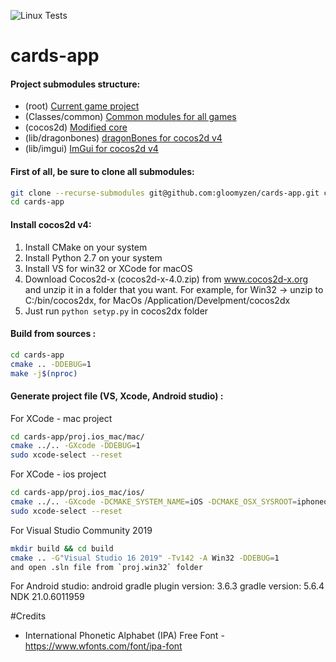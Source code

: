 ![Linux Tests](https://github.com/gloomyzen/cards-app/workflows/Linux%20Tests/badge.svg?branch=master)
# cards-app

#### Project submodules structure:

- (root) [Current game project](https://github.com/gloomyzen/cards-app)
- (Classes/common) [Common modules for all games](https://github.com/gloomyzen/cocos2d-common)
- (cocos2d) [Modified core](https://github.com/gloomyzen/cocos2d)
- (lib/dragonbones) [dragonBones for cocos2d v4](https://github.com/gloomyzen/cocos2d-dragonbones)
- (lib/imgui) [ImGui for cocos2d v4](https://github.com/gloomyzen/cocos2d-x-imgui)

#### First of all, be sure to clone all submodules:
```bash
git clone --recurse-submodules git@github.com:gloomyzen/cards-app.git cards-app 
cd cards-app
```

#### Install cocos2d v4:
1. Install CMake on your system
2. Install Python 2.7 on your system
2. Install VS for win32 or XCode for macOS
3. Download Cocos2d-x (cocos2d-x-4.0.zip) from www.cocos2d-x.org and unzip it in a folder that you want.
For example, for Win32 -> unzip to C:/bin/cocos2dx, for MacOs /Application/Develpment/cocos2dx
4. Just run `python setyp.py` in cocos2dx folder

#### Build from sources :
```bash
cd cards-app
cmake .. -DDEBUG=1
make -j$(nproc)
```

#### Generate project file (VS, Xcode, Android studio) :

For XCode - mac project
```bash
cd cards-app/proj.ios_mac/mac/
cmake ../.. -GXcode -DDEBUG=1
sudo xcode-select --reset
```

For XCode - ios project
```bash
cd cards-app/proj.ios_mac/ios/
cmake ../.. -GXcode -DCMAKE_SYSTEM_NAME=iOS -DCMAKE_OSX_SYSROOT=iphoneos
sudo xcode-select --reset
```

For Visual Studio Community 2019
```bash
mkdir build && cd build
cmake .. -G"Visual Studio 16 2019" -Tv142 -A Win32 -DDEBUG=1
and open .sln file from `proj.win32` folder
```

For Android studio:
android gradle plugin version: 3.6.3
gradle version: 5.6.4
NDK 21.0.6011959


#Credits
- International Phonetic Alphabet (IPA) Free Font - https://www.wfonts.com/font/ipa-font